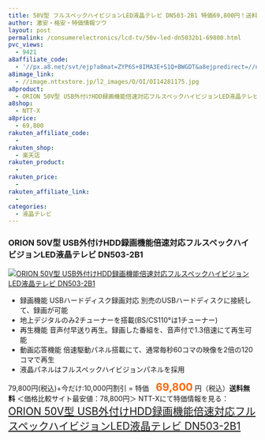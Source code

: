 ```yaml
---
title: 50V型 フルスペックハイビジョンLED液晶テレビ DN503-2B1 特価69,800円！送料無料！
author: 激安・格安・特価情報ツウ
layout: post
permalink: /consumerelectronics/lcd-tv/50v-led-dn5032b1-69800.html
pvc_views:
  - 9421
a8affiliate_code:
  - '//px.a8.net/svt/ejp?a8mat=ZYP6S+8IMA3E+S1Q+BWGDT&a8ejpredirect=//nttxstore.jp/_II_OI14281175'
a8image_link:
  - //image.nttxstore.jp/l2_images/O/OI/OI14281175.jpg
a8product:
  - ORION 50V型 USB外付けHDD録画機能倍速対応フルスペックハイビジョンLED液晶テレビ DN503-2B1
a8shop:
  - NTT-X
a8price:
  - 69,800
rakuten_affiliate_code:
  -
rakuten_shop:
  - 楽天店
rakuten_product:
  -
rakuten_price:
  -
rakuten_affiliate_link:
  -
categories:
  - 液晶テレビ
---
```

### ORION 50V型 USB外付けHDD録画機能倍速対応フルスペックハイビジョンLED液晶テレビ DN503-2B1

<div class="img-bg2 img_L">
  <a title="ORION 50V型 USB外付けHDD録画機能倍速対応フルスペックハイビジョンLED液晶テレビ DN503-2B1" href="//px.a8.net/svt/ejp?a8mat=ZYP6S+8IMA3E+S1Q+BWGDT&a8ejpredirect=//nttxstore.jp/_II_OI14281175" target="_blank"><img src="//i1.wp.com/image.nttxstore.jp/l2_images/O/OI/OI14281175.jpg?resize=120%2C120" border="0" alt="ORION 50V型 USB外付けHDD録画機能倍速対応フルスペックハイビジョンLED液晶テレビ DN503-2B1" style="border: 0pt none;" data-recalc-dims="1" /></a>
</div>

<!--more-->

  * 録画機能 USBハードディスク録画対応 別売のUSBハードディスクに接続して、録画が可能
  * 地上デジタルのみ2チューナーを搭載(BS/CS110°は1チューナー)
  * 再生機能 音声付早送り再生。録画した番組を、音声付で1.3倍速にて再生可能
  * 動画応答機能 倍速駆動パネル搭載にて、通常毎秒60コマの映像を2倍の120コマで再生
  * 液晶パネルはフルスペックハイビジョンパネルを採用

79,800円(税込)+今だけ:10,000円割引 = 特価　<span style="color: #ff6600; font-size: 150%;"><strong>69,800</strong></span> 円（税込）**送料無料** ＜価格比較サイト最安値：78,800円＞
NTT-Xにて特価情報を見る： <span style="font-size: 150%;"><a href="//px.a8.net/svt/ejp?a8mat=ZYP6S+8IMA3E+S1Q+BWGDT&a8ejpredirect=//nttxstore.jp/_II_OI14281175" target="_blank">ORION 50V型 USB外付けHDD録画機能倍速対応フルスペックハイビジョンLED液晶テレビ DN503-2B1</a></span>